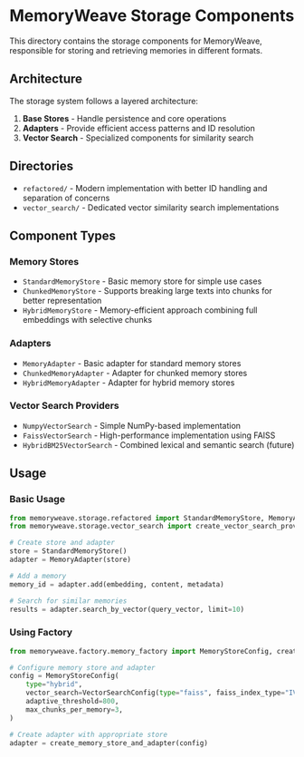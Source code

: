 # MemoryWeave Storage Components

This directory contains the storage components for MemoryWeave, responsible for storing and retrieving memories in different formats.

## Architecture

The storage system follows a layered architecture:

1. **Base Stores** - Handle persistence and core operations
1. **Adapters** - Provide efficient access patterns and ID resolution
1. **Vector Search** - Specialized components for similarity search

## Directories

- `refactored/` - Modern implementation with better ID handling and separation of concerns
- `vector_search/` - Dedicated vector similarity search implementations

## Component Types

### Memory Stores

- `StandardMemoryStore` - Basic memory store for simple use cases
- `ChunkedMemoryStore` - Supports breaking large texts into chunks for better representation
- `HybridMemoryStore` - Memory-efficient approach combining full embeddings with selective chunks

### Adapters

- `MemoryAdapter` - Basic adapter for standard memory stores
- `ChunkedMemoryAdapter` - Adapter for chunked memory stores
- `HybridMemoryAdapter` - Adapter for hybrid memory stores

### Vector Search Providers

- `NumpyVectorSearch` - Simple NumPy-based implementation
- `FaissVectorSearch` - High-performance implementation using FAISS
- `HybridBM25VectorSearch` - Combined lexical and semantic search (future)

## Usage

### Basic Usage

```python
from memoryweave.storage.refactored import StandardMemoryStore, MemoryAdapter
from memoryweave.storage.vector_search import create_vector_search_provider

# Create store and adapter
store = StandardMemoryStore()
adapter = MemoryAdapter(store)

# Add a memory
memory_id = adapter.add(embedding, content, metadata)

# Search for similar memories
results = adapter.search_by_vector(query_vector, limit=10)
```

### Using Factory

```python
from memoryweave.factory.memory_factory import MemoryStoreConfig, create_memory_store_and_adapter

# Configure memory store and adapter
config = MemoryStoreConfig(
    type="hybrid",
    vector_search=VectorSearchConfig(type="faiss", faiss_index_type="IVF100,Flat"),
    adaptive_threshold=800,
    max_chunks_per_memory=3,
)

# Create adapter with appropriate store
adapter = create_memory_store_and_adapter(config)
```
